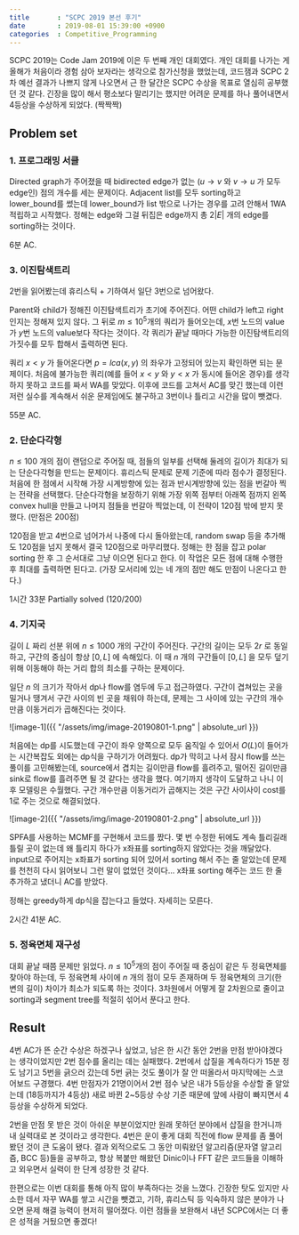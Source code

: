 ```yaml
---
title		: "SCPC 2019 본선 후기"
date		: 2019-08-01 15:39:00 +0900
categories	: Competitive_Programming
---
```


SCPC 2019는 Code Jam 2019에 이은 두 번째 개인 대회였다. 개인 대회를 나가는 게 올해가 처음이라 경험 삼아 보자라는 생각으로 참가신청을 했었는데, 코드잼과 SCPC 2차 예선 결과가 나쁘지 않게 나오면서 근 한 달간은 SCPC 수상을 목표로 열심히 공부했던 것 같다. 긴장을 많이 해서 평소보다 말리기는 했지만 어려운 문제를 하나 풀어내면서 4등상을 수상하게 되었다. (짝짝짝)

## Problem set

### 1. 프로그래밍 서클

Directed graph가 주어졌을 때 bidirected edge가 없는 ($u\rightarrow v$ 와 $v \rightarrow u$ 가 모두 edge인) 점의 개수를 세는 문제이다. Adjacent list를 모두 sorting하고 lower_bound를 썼는데 lower_bound가 list 밖으로 나가는 경우를 고려 안해서 1WA 적립하고 시작했다. 정해는 edge와 그걸 뒤집은 edge까지 총 $2|E|$ 개의 edge를 sorting하는 것이다.

6분 AC.

### 3. 이진탐색트리

2번을 읽어봤는데 휴리스틱 + 기하여서 일단 3번으로 넘어왔다.

Parent와 child가 정해진 이진탐색트리가 초기에 주어진다. 어떤 child가 left고 right인지는 정해져 있지 않다. 그 뒤로 $m\leq10^5$개의 쿼리가 들어오는데, $x$번 노드의 value가 $y$번 노드의 value보다 작다는 것이다. 각 쿼리가 끝날 때마다 가능한 이진탐색트리의 가짓수를 모두 합해서 출력하면 된다.

쿼리 $x<y$ 가 들어온다면 $p=lca(x, y)$ 의 좌우가 고정되어 있는지 확인하면 되는 문제이다. 처음에 불가능한 쿼리(예를 들어 $x<y$ 와 $y<x$ 가 동시에 들어온 경우)를 생각하지 못하고 코드를 짜서 WA를 맞았다. 이후에 코드를 고쳐서 AC를 맞긴 했는데 이런 저런 실수를 계속해서 쉬운 문제임에도 불구하고 3번이나 틀리고 시간을 많이 뺏겼다.

55분 AC.

### 2. 단순다각형

$n\leq100$ 개의 점이 랜덤으로 주어질 때, 점들의 일부를 선택해 둘레의 길이가 최대가 되는 단순다각형을 만드는 문제이다. 휴리스틱 문제로 문제 기준에 따라 점수가 결정된다. 처음에 한 점에서 시작해 가장 시계방향에 있는 점과 반시계방향에 있는 점을 번갈아 찍는 전략을 선택했다. 단순다각형을 보장하기 위해 가장 위쪽 점부터 아래쪽 점까지 왼쪽 convex hull을 만들고 나머지 점들을 번갈아 찍었는데, 이 전략이 120점 밖에 받지 못했다. (만점은 200점)

120점을 받고 4번으로 넘어가서 나중에 다시 돌아왔는데, random swap 등을 추가해도 120점을 넘지 못해서 결국 120점으로 마무리했다. 정해는 한 점을 잡고 polar sorting 한 후 그 순서대로 그냥 이으면 된다고 한다. 이 작업은 모든 점에 대해 수행한 후 최대를 출력하면 된다고. (가장 모서리에 있는 네 개의 점만 해도 만점이 나온다고 한다.)

1시간 33분 Partially solved (120/200)

### 4. 기지국

길이 $L$ 짜리 선분 위에 $n \leq 1000$ 개의 구간이 주어진다. 구간의 길이는 모두 $2r$ 로 동일하고, 구간의 중심이 항상 $[0,L]$ 에 속해있다. 이 때 $n$ 개의 구간들이 $[0,L]$ 을 모두 덮기 위해 이동해야 하는 거리 합의 최소를 구하는 문제이다.

일단 $n$ 의 크기가 작아서 dp나 flow를 염두에 두고 접근하였다. 구간이 겹쳐있는 곳을 밀거나 땡겨서 구간 사이의 빈 곳을 채워야 하는데, 문제는 그 사이에 있는 구간의 개수만큼 이동거리가 곱해진다는 것이다.

![image-1]({{ "/assets/img/image-20190801-1.png" | absolute_url }})

처음에는 dp를 시도했는데 구간이 좌우 양쪽으로 모두 움직일 수 있어서 $O(L)$이 들어가는 시간복잡도 외에는 dp식을 구하기가 어려웠다. dp가 막히고 나서 잠시 flow를 쓰는 풀이를 고민해봤는데, source에서 겹치는 길이만큼 flow를 흘려주고, 떨어진 길이만큼 sink로 flow를 흘려주면 될 것 같다는 생각을 했다. 여기까지 생각이 도달하고 나니 이후 모델링은 수월했다. 구간 개수만큼 이동거리가 곱해지는 것은 구간 사이사이 cost를 1로 주는 것으로 해결되었다.

![image-2]({{ "/assets/img/image-20190801-2.png" | absolute_url }})

SPFA를 사용하는 MCMF를 구현해서 코드를 짰다. 몇 번 수정한 뒤에도 계속 틀리길래 틀릴 곳이 없는데 왜 틀리지 하다가 x좌표를 sorting하지 않았다는 것을 깨달았다. input으로 주어지는 x좌표가 sorting 되어 있어서 sorting 해서 주는 줄 알았는데 문제를 천천히 다시 읽어보니 그런 말이 없었던 것이다... x좌표 sorting 해주는 코드 한 줄 추가하고 냈더니 AC를 받았다.

정해는 greedy하게 dp식을 잡는다고 들었다. 자세히는 모른다.

2시간 41분 AC.

### 5. 정육면체 재구성

대회 끝날 때쯤 문제만 읽었다. $n \leq 10^5$개의 점이 주어질 때 중심이 같은 두 정육면체를 찾아야 하는데, 두 정육면체 사이에 $n$ 개의 점이 모두 존재하며 두 정육면체의 크기(한 변의 길이) 차이가 최소가 되도록 하는 것이다. 3차원에서 어떻게 잘 2차원으로 줄이고 sorting과 segment tree를 적절히 섞어서 푼다고 한다.



## Result

4번 AC가 뜬 순간 수상은 하겠구나 싶었고, 남은 한 시간 동안 2번을 만점 받아야겠다는 생각이었지만 2번 점수를 올리는 데는 실패했다. 2번에서 삽질을 계속하다가 15분 정도 남기고 5번을 긁으러 갔는데 5번 긁는 것도 풀이가 잘 안 떠올라서 마지막에는 스코어보드 구경했다. 4번 만점자가 21명이어서 2번 점수 낮은 내가 5등상을 수상할 줄 알았는데 (18등까지가 4등상)  새로 바뀐 2~5등상 수상 기준 때문에 앞에 사람이 빠지면서 4등상을 수상하게 되었다.

2번을 만점 못 받은 것이 아쉬운 부분이었지만 원래 못하던 분야에서 삽질을 한거니까 내 실력대로 본 것이라고 생각한다. 4번은 운이 좋게 대회 직전에 flow 문제를 좀 풀어봤던 것이 큰 도움이 됐다. 결과 외적으로도 그 동안 미뤄왔던 알고리즘(문자열 알고리즘, BCC 등)들을 공부하고, 항상 복붙만 해왔던 Dinic이나 FFT 같은 코드들을 이해하고 외우면서 실력이 한 단계 성장한 것 같다.

한편으로는 이번 대회를 통해 아직 많이 부족하다는 것을 느꼈다. 긴장한 탓도 있지만 사소한 데서 자꾸 WA를 쌓고 시간을 뺏겼고, 기하, 휴리스틱 등 익숙하지 않은 분야가 나오면 문제 해결 능력이 현저히 떨어졌다. 이런 점들을 보완해서 내년 SCPC에서는 더 좋은 성적을 거뒀으면 좋겠다!